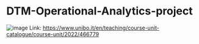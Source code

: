 # DTM-Operational-Analytics-project
![image](https://github.com/Kmohamedalie/DTM-Operational-Analytics-project/assets/63104472/db45acf5-1b94-4309-bfa3-5b3addb258e9)
Link: https://www.unibo.it/en/teaching/course-unit-catalogue/course-unit/2022/466779
